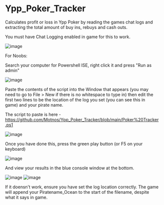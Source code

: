 # Ypp_Poker_Tracker
Calculates profit or loss in Ypp Poker by reading the games chat logs and extracting the total amount of buy ins, rebuys and cash outs.

You must have Chat Logging enabled in game for this to work. 

![image](https://user-images.githubusercontent.com/45239114/150430700-845f07fd-bd25-4583-a583-8e3c9ae879d1.png)

For Noobs: 

Search your computer for Powershell ISE, right click it and press "Run as admin"

![image](https://user-images.githubusercontent.com/45239114/150429734-80a3d015-2de9-407e-8551-28ef7d72c6fd.png)

Paste the contents of the script into the Window that appears (you may need to go to File > New if there is no whitespace to type in) then edit the first two lines to be the location of the log you set (you can see this in game) and your pirate name.

The script to paste is here - https://github.com/Motnos/Ypp_Poker_Tracker/blob/main/Poker%20Tracker.ps1

![image](https://user-images.githubusercontent.com/45239114/150430792-47609e77-eeac-4b47-9025-6dd0a5b4be74.png)

Once you have done this, press the green play button (or F5 on your keyboard)

![image](https://user-images.githubusercontent.com/45239114/150429961-cb937903-ea4b-4b46-9c3a-fe0561d088db.png)

And view your results in the blue console window at the bottom.

![image](https://user-images.githubusercontent.com/45239114/150699743-74d0781a-c982-4bb8-b271-3f72b78de521.png)
![image](https://user-images.githubusercontent.com/45239114/150699755-49b7e8ca-2390-40e2-93cd-656ca4bd1893.png)

If it doensn't work, ensure you have set the log location correctly. The game will append your Piratename_Ocean to the start of the filename, despite what it says in game.
